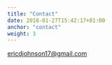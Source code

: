 ```yaml
---
title: "Contact"
date: 2018-01-27T15:42:17+01:00
anchor: "contact"
weight: 3
---
```


ericdjohnson17@gmail.com